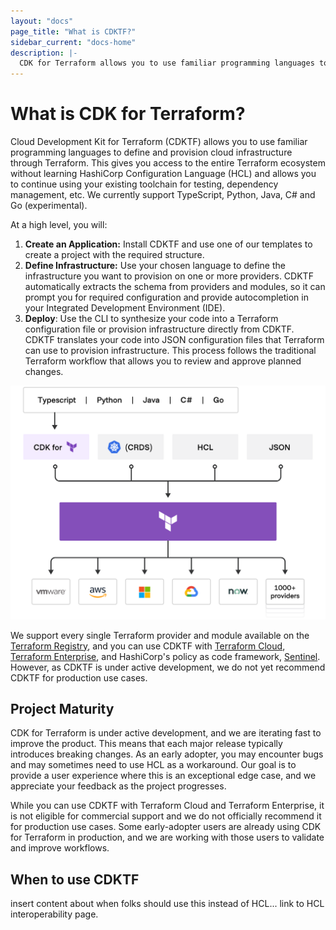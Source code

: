 ```yaml
---
layout: "docs"
page_title: "What is CDKTF?"
sidebar_current: "docs-home"
description: |-
  CDK for Terraform allows you to use familiar programming languages to define and provision infrastructure.
---
```


# What is CDK for Terraform?

Cloud Development Kit for Terraform (CDKTF) allows you to use familiar
programming languages to define and provision cloud infrastructure through Terraform. This gives you access to the entire Terraform ecosystem without learning HashiCorp Configuration Language (HCL) and allows you to continue using your existing toolchain for testing, dependency management, etc. We currently support TypeScript, Python, Java, C# and Go (experimental).

At a high level, you will:

1. **Create an Application:** Install CDKTF and use one of our templates to create a project with the required structure.
2. **Define Infrastructure:** Use your chosen language to define the infrastructure you want to provision on one or more providers. CDKTF automatically extracts the schema from providers and modules, so it can prompt you for required configuration and provide autocompletion in your Integrated Development Environment (IDE).
3. **Deploy**: Use the CLI to synthesize your code into a Terraform configuration file or provision infrastructure directly from CDKTF. CDKTF translates your code into JSON configuration files that Terraform can use to provision infrastructure. This process follows the traditional Terraform workflow that allows you to review and approve planned changes.

![terraform platform](terraform-platform.png)


We support every single Terraform provider and module available on the [Terraform Registry](https://registry.terraform.io/), and you can use CDKTF with [Terraform Cloud](https://www.terraform.io/docs/cloud/index.html), [Terraform Enterprise](https://www.terraform.io/docs/enterprise/index.html), and HashiCorp's policy as code framework, [Sentinel](https://www.hashicorp.com/sentinel). However, as CDKTF is under active development, we do not yet recommend CDKTF for production use cases.

## Project Maturity

CDK for Terraform is under active development, and we are iterating fast to improve the product. This means that each major release typically introduces breaking changes. As an early adopter, you may encounter bugs and may sometimes need to use HCL as a workaround. Our goal is to provide a user experience where this is an exceptional edge case, and we appreciate your feedback as the project progresses.

While you can use CDKTF with Terraform Cloud and Terraform Enterprise, it is not eligible for commercial support and we do not officially recommend it for production use cases. Some early-adopter users are already using CDK for Terraform in production, and we are working with those users to validate and improve workflows.


## When to use CDKTF
insert content about when folks should use this instead of HCL... link to HCL interoperability page.





